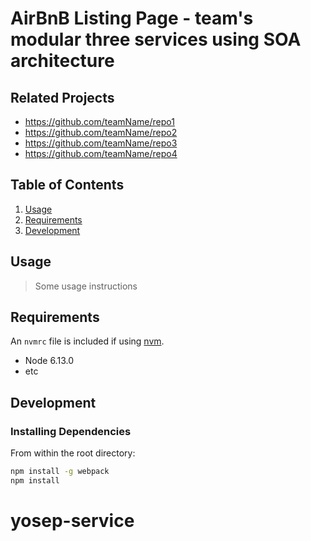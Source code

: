 # AirBnB Listing Page - team's modular three services using SOA architecture

> 

## Related Projects

  - https://github.com/teamName/repo1
  - https://github.com/teamName/repo2
  - https://github.com/teamName/repo3
  - https://github.com/teamName/repo4

## Table of Contents

1. [Usage](#Usage)
1. [Requirements](#requirements)
1. [Development](#development)

## Usage

> Some usage instructions

## Requirements

An `nvmrc` file is included if using [nvm](https://github.com/creationix/nvm).

- Node 6.13.0
- etc

## Development

### Installing Dependencies

From within the root directory:

```sh
npm install -g webpack
npm install
```

# yosep-service
